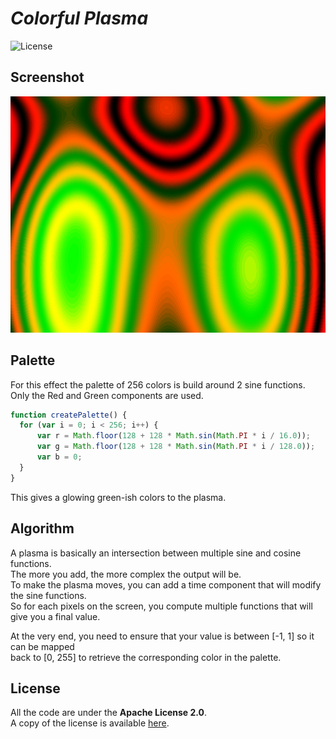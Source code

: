 # *Colorful Plasma*

![License](https://img.shields.io/badge/license-Apache--2.0-blue.svg?style=flat-square)

## **Screenshot**

![screenshot](screenshot.png)

## **Palette**

For this effect the palette of 256 colors is build around 2 sine functions.  
Only the Red and Green components are used.

``` javascript
function createPalette() {
  for (var i = 0; i < 256; i++) {
      var r = Math.floor(128 + 128 * Math.sin(Math.PI * i / 16.0));
      var g = Math.floor(128 + 128 * Math.sin(Math.PI * i / 128.0));
      var b = 0;
  }
}
```

This gives a glowing green-ish colors to the plasma.


## **Algorithm**

A plasma is basically an intersection between multiple sine and cosine functions.  
The more you add, the more complex the output will be.  
To make the plasma moves, you can add a time component that will modify the sine functions.  
So for each pixels on the screen, you compute multiple functions that will give you a final value.

At the very end, you need to ensure that your value is between [-1, 1] so it can be mapped  
back to [0, 255] to retrieve the corresponding color in the palette.

## **License**

All the code are under the **Apache License 2.0**.  
A copy of the license is available [here](https://choosealicense.com/licenses/apache-2.0/).
